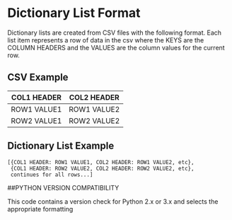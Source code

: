 # Dictionary List Format

Dictionary lists are created from CSV files with the following format. 
Each list item represents a row of data in the csv where the KEYS are the 
COLUMN HEADERS and the VALUES are the column values for the current row.

## CSV Example

| COL1 HEADER | COL2 HEADER |
| ----------- | ----------- |
| ROW1 VALUE1 | ROW1 VALUE2 |
| ROW2 VALUE1 | ROW2 VALUE2 |

## Dictionary List Example

```
[{COL1 HEADER: ROW1 VALUE1, COL2 HEADER: ROW1 VALUE2, etc},
 {COL1 HEADER: ROW2 VALUE2, COL2 HEADER: ROW2 VALUE2, etc},
 continues for all rows...]
```

##PYTHON VERSION COMPATIBILITY

This code contains a version check for Python 2.x or 3.x and selects the appropriate formatting

